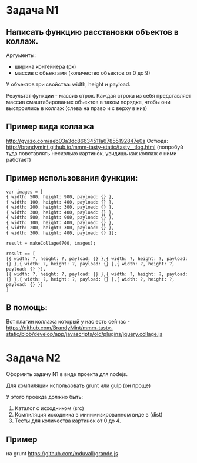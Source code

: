 # Задача N1

## Написать функцию расстановки объектов в коллаж.

Аргументы:
* ширина контейнера (px)
* массив с объектами (количество объектов от 0 до 9)

У объектов три свойства: width, height и payload.

Результат функции - массив строк.
Каждая строка из себя представляет массив смаштабированых объектов в таком порядке, чтобы они выстроились в коллаж (слева на право и с верху в низ)

## Пример вида коллажа

http://gyazo.com/aeb03a3dc86634511a67855192847e0a
Остюда: http://brandymint.github.io/mmm-tasty-static/tasty__tlog.html (попробуй туда повставлять несколько картинок, увидишь как коллаж с ними работает)

## Пример использования функции:

```
var images = [
{ width: 500, height: 900, payload: {} },
{ width: 100, height: 400, payload: {} },
{ width: 200, height: 300, payload: {} },
{ width: 300, height: 400, payload: {} },
{ width: 500, height: 900, payload: {} },
{ width: 100, height: 400, payload: {} },
{ width: 200, height: 300, payload: {} },
{ width: 300, height: 400, payload: {} }];

result = makeCollage(700, images);

result == [
[{ width: ?, height: ?, payload: {} },{ width: ?, height: ?, payload: {} },{ width: ?, height: ?, payload: {} },{ width: ?, height: ?, payload: {} }],
[{ width: ?, height: ?, payload: {} },{ width: ?, height: ?, payload: {} },{ width: ?, height: ?, payload: {} },{ width: ?, height: ?, payload: {} }]
]
```

## В помощь:

Вот плагин коллажа который у нас есть сейчас - https://github.com/BrandyMint/mmm-tasty-static/blob/develop/app/javascripts/old/plugins/jquery.collage.js

# Задача N2

Оформить задачу N1 в виде проекта для nodejs.

Для компиляции использовать grunt или gulp (он проще)

У этого проекда должно быть:

1. Каталог с исходником (src)
2. Компиляция исходника в минимизированном виде в (dist)
3. Тесты для количества картинок от 0 до 4.


## Пример

на grunt https://github.com/mduvall/grande.js
